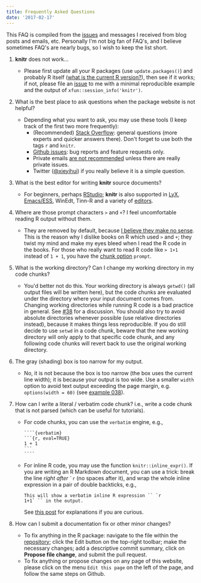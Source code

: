 ```yaml
---
title: Frequently Asked Questions
date: '2017-02-17'
---
```


This FAQ is compiled from the [issues](https://github.com/yihui/knitr/issues) and messages I received from blog posts and emails, etc. Personally I'm not big fan of FAQ's, and I believe sometimes FAQ's are nearly bugs, so I wish to keep the list short.

1. **knitr** does not work...
    - Please first update all your R packages (use `update.packages()`) and probably R itself ([what is the current R version?](https://cran.rstudio.com)), then see if it works; if not, please file an [issue](https://github.com/yihui/knitr/issues) to me with a minimal reproducible example and the output of `xfun::session_info('knitr')`.

1. What is the best place to ask questions when the package website is not helpful?
    - Depending what you want to ask, you may use these tools (I keep track of the first two more frequently):
        - (Recommended) [Stack Overflow](http://stackoverflow.com/questions/tagged/knitr): general questions (more experts and quicker answers there). Don't forget to use both the tags `r` and `knitr`.
        - [Github issues](https://github.com/yihui/knitr/issues): bug reports and feature requests only.
        - Private emails [are not recommended](/en/2017/08/so-gh-email/) unless there are really private issues.
        - Twitter ([@xieyihui](https://twitter.com/xieyihui)) if you really believe it is a simple question.

1. What is the best editor for writing **knitr** source documents?
    - For beginners, perhaps [RStudio](https://www.rstudio.com); **knitr** is also supported in [LyX](/knitr/demo/lyx/), [Emacs/ESS](http://ess.r-project.org/), WinEdt, Tinn-R and a variety of [editors](/knitr/demo/editors/).

1. Where are those prompt characters `>` and `+`? I feel uncomfortable reading R output without them.
    - They are removed by default, because [I believe they make no sense](/en/2013/01/code-pollution-with-command-prompts/). This is the reason why I dislike books on R which used `>` and `+`; they twist my mind and make my eyes bleed when I read the R code in the books. For those who really want to read R code like `> 1+1` instead of `1 + 1`, you have the [chunk option](/knitr/options/) `prompt`.

1. What is the working directory? Can I change my working directory in my code chunks?
    - You'd better not do this. Your working directory is always `getwd()` (all output files will be written here), but the code chunks are evaluated under the directory where your input document comes from. Changing working directories while running R code is a bad practice in general. See [#38](https://github.com/yihui/knitr/issues/38) for a discussion. You should also try to avoid absolute directories whenever possible (use relative directories instead), because it makes things less reproducible.  If you do still decide to use `setwd` in a code chunk, beware that the new working directory will only apply to that specific code chunk, and any following code chunks will revert back to use the original working directory.

1. The gray (shading) box is too narrow for my output.
    - No, it is not because the box is too narrow (the box uses the current line width); it is because your output is too wide. Use a smaller `width` option to avoid text output exceeding the page margin, e.g. `options(width = 60)` (see [example 038](https://github.com/yihui/knitr-examples/blob/master/038-output-width.Rnw)).

1. How can I write a literal / verbatim code chunk? i.e., write a code chunk that is not parsed (which can be useful for tutorials).
    - For code chunks, you can use the `verbatim` engine, e.g.,
    
        `````
        ````{verbatim}
        ```{r, eval=TRUE}
        1 + 1
        ```
        ````
        `````
    - For inline R code, you may use the function `knitr::inline_expr()`. If you are writing an R Markdown document, you can use a trick: break the line _right after_ `` `r `` (no spaces after it), and wrap the whole inline expression in a pair of double backticks, e.g.,

        ```
        This will show a verbatim inline R expression `` `r
        1+1` `` in the output.
        ```

        See [this post](/en/2017/11/knitr-verbatim-code-chunk/) for explanations if you are curious.

1. How can I submit a documentation fix or other minor changes?
    - To fix anything in the R package: navigate to the file within the [repository](https://github.com/yihui/knitr); click the Edit button on the top-right toolbar; make the necessary changes; add a descriptive commit summary, click on **Propose file change**, and submit the pull request.
    - To fix anything or propose changes on any page of this website, please click on the menu `Edit this page` on the left of the page, and follow the same steps on Github.
